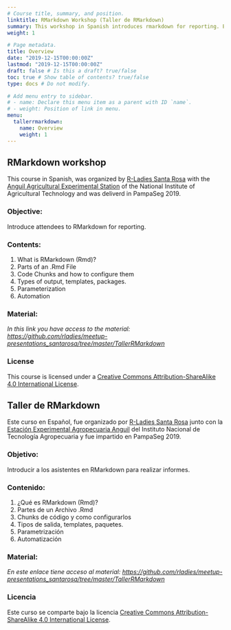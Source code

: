 ```yaml
---
# Course title, summary, and position.
linktitle: RMarkdown Workshop (Taller de RMarkdown)
summary: This workshop in Spanish introduces rmarkdown for reporting. Este taller en español introduce rmarkdown para la generación de informes.
weight: 1

# Page metadata.
title: Overview
date: "2019-12-15T00:00:00Z"
lastmod: "2019-12-15T00:00:00Z"
draft: false # Is this a draft? true/false
toc: true # Show table of contents? true/false
type: docs # Do not modify.

# Add menu entry to sidebar.
# - name: Declare this menu item as a parent with ID `name`.
# - weight: Position of link in menu.
menu:
  tallerrmarkdown:
    name: Overview
    weight: 1
---
```



## RMarkdown workshop

This course in Spanish, was organized by [R-Ladies Santa Rosa](https://twitter.com/RLadiesSR) with the [Anguil Agricultural Experimental Station](https://twitter.com/intaanguil) of the National Institute of Agricultural Technology and was deliverd in PampaSeg 2019.

### Objective: 
Introduce attendees to RMarkdown for reporting.

### Contents:

1. What is RMarkdown (Rmd)?
2. Parts of an .Rmd File
3. Code Chunks and how to configure them
4. Types of output, templates, packages.
5. Parameterization
6. Automation 
  
  
### Material:

*In this link you have access to the material: https://github.com/rladies/meetup-presentations_santarosa/tree/master/TallerRMarkdown*

### License

This course is licensed under a [Creative Commons Attribution-ShareAlike 4.0 International License](https://creativecommons.org/licenses/by-sa/4.0/deed.es_ES).

## Taller de RMarkdown

Este curso en Español, fue organizado por [R-Ladies Santa Rosa](https://twitter.com/RLadiesSR) junto con la [Estación Experimental Agropecuaria Anguil](https://twitter.com/intaanguil) del Instituto Nacional de Tecnología Agropecuaria y fue impartido en PampaSeg 2019.

### Objetivo: 
Introducir a los asistentes en RMarkdown para realizar informes.

### Contenido:

1. ¿Qué es RMarkdown (Rmd)?
2. Partes de un Archivo .Rmd
3. Chunks de código y como configurarlos
4. Tipos de salida, templates, paquetes.
5. Parametrización
6. Automatización

### Material:

*En este enlace tiene acceso al material: https://github.com/rladies/meetup-presentations_santarosa/tree/master/TallerRMarkdown*

### Licencia

Este curso se comparte bajo la licencia [Creative Commons Attribution-ShareAlike 4.0 International License](https://creativecommons.org/licenses/by-sa/4.0/deed.es_ES).